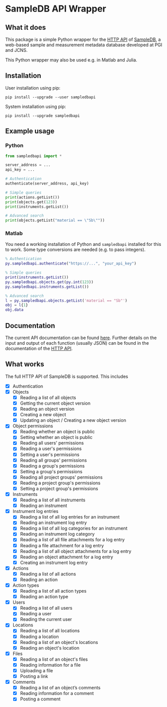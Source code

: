 # SampleDB API Wrapper
## What it does
This package is a simple Python wrapper for the [HTTP API](https://scientific-it-systems.iffgit.fz-juelich.de/SampleDB/developer_guide/api.html) of [SampleDB](https://scientific-it-systems.iffgit.fz-juelich.de/SampleDB/), a web-based sample and measurement metadata database developed at PGI and JCNS.

This Python wrapper may also be used e.g. in Matlab and Julia.

## Installation
User installation using pip:
```
pip install --upgrade --user sampledbapi
```

System installation using pip:
```
pip install --upgrade sampledbapi
```

## Example usage

### Python
```python
from sampledbapi import *

server_address = ...
api_key = ...

# Authentication
authenticate(server_address, api_key)

# Simple queries
print(actions.getList())
print(objects.get(123))
print(instruments.getList())

# Advanced search
print(objects.getList("material == \"Sb\""))
```

### Matlab

You need a working installation of Python and `sampledbapi` installed for this to work.
Some type conversions are needed (e.g. to pass integers).

```matlab
% Authentication
py.sampledbapi.authenticate("https://...", "your_api_key")

% Simple queries
print(instruments.getList())
py.sampledbapi.objects.get(py.int(123))
py.sampledbapi.instruments.getList())

% Advanced search
l = py.sampledbapi.objects.getList('material == "Sb"')
obj = l{1}
obj.data
```

## Documentation

The current API documentation can be found [here](https://ag-salinga.zivgitlabpages.uni-muenster.de/sampledb-api-wrapper).
Further details on the input and output of each function (usually JSON) can be found in the documentation of the [HTTP API](https://scientific-it-systems.iffgit.fz-juelich.de/SampleDB/developer_guide/api.html).

## What works

The full HTTP API of SampleDB is supported. This includes

- [x] Authentication
- [x] Objects
    - [x] Reading a list of all objects
    - [x] Getting the current object version
    - [x] Reading an object version
    - [x] Creating a new object
    - [x] Updating an object / Creating a new object version
- [x] Object permissions
    - [x] Reading whether an object is public
    - [x] Setting whether an object is public
    - [x] Reading all users' permissions
    - [x] Reading a user's permissions
    - [x] Setting a user's permissions
    - [x] Reading all groups' permissions
    - [x] Reading a group's permissions
    - [x] Setting a group's permissions
    - [x] Reading all project groups' permissions
    - [x] Reading a project group's permissions
    - [x] Setting a project group's permissions
- [x] Instruments
    - [x] Reading a list of all instruments
    - [x] Reading an instrument
- [x] Instrument log entries
    - [x] Reading a list of all log entries for an instrument
    - [x] Reading an instrument log entry
    - [x] Reading a list of all log categories for an instrument
    - [x] Reading an instrument log category
    - [x] Reading a list of all file attachments for a log entry
    - [x] Reading a file attachment for a log entry
    - [x] Reading a list of all object attachments for a log entry
    - [x] Reading an object attachment for a log entry
    - [x] Creating an instrument log entry
- [x] Actions
    - [x] Reading a list of all actions
    - [x] Reading an action
- [x] Action types
    - [x] Reading a list of all action types
    - [x] Reading an action type
- [x] Users
    - [x] Reading a list of all users
    - [x] Reading a user
    - [x] Reading the current user
- [x] Locations
    - [x] Reading a list of all locations
    - [x] Reading a location
    - [x] Reading a list of an object's locations
    - [x] Reading an object's location
- [x] Files
    - [x] Reading a list of an object's files
    - [x] Reading information for a file
    - [x] Uploading a file
    - [x] Posting a link
- [x] Comments
    - [x] Reading a list of an object’s comments
    - [x] Reading information for a comment
    - [x] Posting a comment
